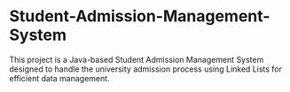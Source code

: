# Student-Admission-Management-System
This project is a Java-based Student Admission Management System designed to handle the university admission process using Linked Lists for efficient data management.
